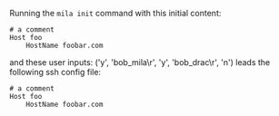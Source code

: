 Running the `mila init` command with this initial content:

```
# a comment
Host foo
    HostName foobar.com

```

and these user inputs: ('y', 'bob_mila\r', 'y', 'bob_drac\r', 'n')
leads the following ssh config file:

```
# a comment
Host foo
    HostName foobar.com

```
